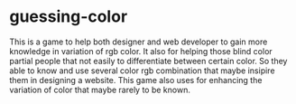 # guessing-color
This is a game to help both designer and web developer to gain more knowledge in variation of rgb color.
It also for helping those blind color partial people that not easily to differentiate between certain color.
So they able to know and use several color rgb combination that maybe insipire them in designing a website.
This game also uses for enhancing the variation of color that maybe rarely to be known.
